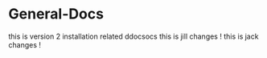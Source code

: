 # General-Docs

this is version 2
installation related ddocsocs
this is jill changes !
this is jack changes !
